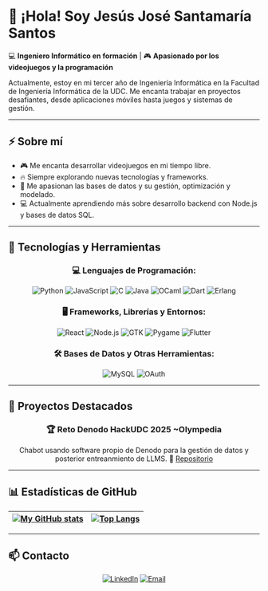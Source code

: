 [gh_profile]: https://github.com/jjsantamariasantos


# 👋 ¡Hola! Soy Jesús José Santamaría Santos

💻 **Ingeniero Informático en formación** | 🎮 **Apasionado por los videojuegos y la programación**  

Actualmente, estoy en mi tercer año de Ingeniería Informática en la Facultad de Ingeniería Informática de la UDC. Me encanta trabajar en proyectos desafiantes, desde aplicaciones móviles hasta juegos y sistemas de gestión.  

---

## ⚡ Sobre mí  
- 🎮 Me encanta desarrollar videojuegos en mi tiempo libre.  
- 🔥 Siempre explorando nuevas tecnologías y frameworks.  
- 🌱 Me apasionan las bases de datos y su gestión, optimización y modelado.  
- 💻 Actualmente aprendiendo más sobre desarrollo backend con Node.js y bases de datos SQL.

---

## 🔧 Tecnologías y Herramientas  

<div align="center">

### 💻 **Lenguajes de Programación:**  

![Python](https://img.shields.io/badge/Python-3776AB?style=for-the-badge&logo=python&logoColor=white)  ![JavaScript](https://img.shields.io/badge/JavaScript-F7DF1E?style=for-the-badge&logo=javascript&logoColor=black)  ![C](https://img.shields.io/badge/C-00599C?style=for-the-badge&logo=c&logoColor=white)  ![Java](https://img.shields.io/badge/Java-ED8B00?style=for-the-badge&logo=openjdk&logoColor=white)  ![OCaml](https://img.shields.io/badge/OCaml-EF7A08?style=for-the-badge&logo=ocaml&logoColor=white)  ![Dart](https://img.shields.io/badge/Dart-0175C2?style=for-the-badge&logo=dart&logoColor=white)  ![Erlang](https://img.shields.io/badge/Erlang-A90533?style=for-the-badge&logo=erlang&logoColor=white) 

### 🖥️ **Frameworks, Librerías y Entornos:**  

![React](https://img.shields.io/badge/React-20232A?style=for-the-badge&logo=react&logoColor=61DAFB)  ![Node.js](https://img.shields.io/badge/Node.js-339933?style=for-the-badge&logo=nodedotjs&logoColor=white)  ![GTK](https://img.shields.io/badge/GTK-4.0-blue?style=for-the-badge)  ![Pygame](https://img.shields.io/badge/Pygame-3776AB?style=for-the-badge&logo=python&logoColor=white)  ![Flutter](https://img.shields.io/badge/Flutter-02569B?style=for-the-badge&logo=flutter&logoColor=white)

### 🛠 **Bases de Datos y Otras Herramientas:**  

![MySQL](https://img.shields.io/badge/MySQL-4479A1?style=for-the-badge&logo=mysql&logoColor=white)  ![OAuth](https://img.shields.io/badge/OAuth-EC4A3F?style=for-the-badge&logo=auth0&logoColor=white)  

</div>

---

## 🚀 Proyectos Destacados  

<div align="center">

### 🏆 **Reto Denodo HackUDC 2025 ~Olympedia**  
Chabot usando software propio de Denodo para la gestión de datos y posterior entreanmiento de LLMS. 
🔗 [Repositorio](https://github.com/jjsantamariasantos/hackaton2025)

</div>

---

## 📊 Estadísticas de GitHub  
<!-- https://github.com/anuraghazra/github-readme-stats -->
| [![My GitHub stats](https://github-readme-stats.vercel.app/api?username=jjsantamariasantos&theme=dark\&show_icons=true\&rank_icon=github)][gh_profile] | [![Top Langs](https://github-readme-stats.vercel.app/api/top-langs/?username=jjsantamariasantos&layout=compact&theme=dark&langs_count=8&hide=Jupyter%20Notebook&exclude_repo=MUNICS-SAPP-P1,MUNICS-SAPP-P2,MUNICS-BC-Practica1,manual-supervivencia-fic)][gh_profile] |
|:--:|:--:|

---

## 📫 Contacto  

<div align="center">
  
[![LinkedIn](https://img.shields.io/badge/LinkedIn-blue?style=for-the-badge&logo=linkedin)](www.linkedin.com/in/jesús-santamaría-santos)  [![Email](https://img.shields.io/badge/Email-D14836?style=for-the-badge&logo=gmail&logoColor=white)](mailto:jotaoleiros@gmail.com)  

</div>

